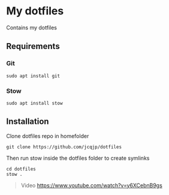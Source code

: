 # My dotfiles

Contains my dotfiles

## Requirements

### Git

```
sudo apt install git
```

### Stow

```
sudo apt install stow
```

## Installation

Clone dotfiles repo in homefolder

```
git clone https://github.com/jcqjp/dotfiles
```

Then run stow inside the dotfiles folder to create symlinks

```
cd dotfiles
stow .
```

> Video
> https://www.youtube.com/watch?v=y6XCebnB9gs
